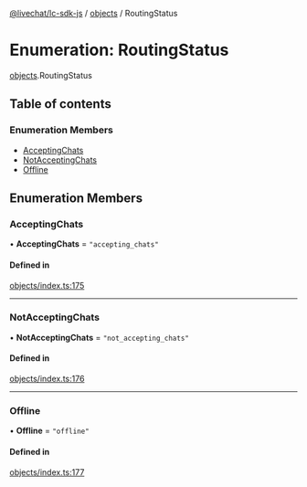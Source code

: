 [@livechat/lc-sdk-js](../README.md) / [objects](../modules/objects.md) / RoutingStatus

# Enumeration: RoutingStatus

[objects](../modules/objects.md).RoutingStatus

## Table of contents

### Enumeration Members

- [AcceptingChats](objects.RoutingStatus.md#acceptingchats)
- [NotAcceptingChats](objects.RoutingStatus.md#notacceptingchats)
- [Offline](objects.RoutingStatus.md#offline)

## Enumeration Members

### AcceptingChats

• **AcceptingChats** = ``"accepting_chats"``

#### Defined in

[objects/index.ts:175](https://github.com/livechat/lc-sdk-js/blob/4da1eb6/src/objects/index.ts#L175)

___

### NotAcceptingChats

• **NotAcceptingChats** = ``"not_accepting_chats"``

#### Defined in

[objects/index.ts:176](https://github.com/livechat/lc-sdk-js/blob/4da1eb6/src/objects/index.ts#L176)

___

### Offline

• **Offline** = ``"offline"``

#### Defined in

[objects/index.ts:177](https://github.com/livechat/lc-sdk-js/blob/4da1eb6/src/objects/index.ts#L177)
